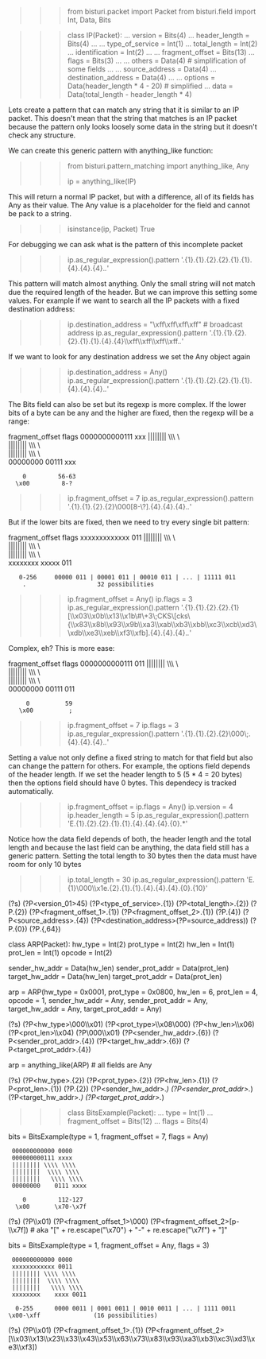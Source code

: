 >>> from bisturi.packet import Packet
>>> from bisturi.field  import Int, Data, Bits


>>> class IP(Packet):
...    version = Bits(4)
...    header_length = Bits(4)
...
...    type_of_service = Int(1)
...    total_length    = Int(2)
...    identification  = Int(2)
...
...    fragment_offset = Bits(13)
...    flags = Bits(3)
...
...    others = Data(4)   # simplification of some fields
...
...    source_address      = Data(4)
...    destination_address = Data(4)
...
...    options = Data(header_length * 4 - 20)   # simplified
...    data    = Data(total_length - header_length * 4)


Lets create a pattern that can match any string that it is similar to an IP packet. This doesn't mean that
the string that matches is an IP packet because the pattern only looks loosely some data in the string but
it doesn't check any structure.

We can create this generic pattern with anything_like function:

>>> from bisturi.pattern_matching import anything_like, Any
>>>
>>> ip = anything_like(IP)

This will return a normal IP packet, but with a difference, all of its fields has Any as their value.
The Any value is a placeholder for the field and cannot be pack to a string.

>>> isinstance(ip, Packet)
True

For debugging we can ask what is the pattern of this incomplete packet

>>> ip.as_regular_expression().pattern
'.{1}.{1}.{2}.{2}.{1}.{1}.{4}.{4}.{4}.*.*'

This pattern will match almost anything. Only the small string will not match due the required length of the header.
But we can improve this setting some values. For example if we want to search all the IP packets with a fixed destination
address:

>>> ip.destination_address = "\xff\xff\xff\xff" # broadcast address
>>> ip.as_regular_expression().pattern
'.{1}.{1}.{2}.{2}.{1}.{1}.{4}.{4}\\\xff\\\xff\\\xff\\\xff.*.*'

If we want to look for any destination address we set the Any object again

>>> ip.destination_address = Any()
>>> ip.as_regular_expression().pattern
'.{1}.{1}.{2}.{2}.{1}.{1}.{4}.{4}.{4}.*.*'

The Bits field can also be set but its regexp is more complex.
If the lower bits of a byte can be any and the higher are fixed, then the regexp will be a range:

  fragment_offset flags
     0000000000111 xxx
     |||||||| \\\\\ \\\
     ||||||||  \\\\\ \\\
     ||||||||   \\\\\ \\\
     00000000    00111 xxx

        0         56-63
      \x00         8-?

>>> ip.fragment_offset = 7
>>> ip.as_regular_expression().pattern
'.{1}.{1}.{2}.{2}\\000[8-\\?].{4}.{4}.{4}.*.*'

But if the lower bits are fixed, then we need to try every single bit pattern:

  fragment_offset flags
     xxxxxxxxxxxxx 011
     |||||||| \\\\\ \\\
     ||||||||  \\\\\ \\\
     ||||||||   \\\\\ \\\
     xxxxxxxx    xxxxx 011

       0-256     00000 011 | 00001 011 | 00010 011 | ... | 11111 011
        .                    32 possibilities

>>> ip.fragment_offset = Any()
>>> ip.flags = 3
>>> ip.as_regular_expression().pattern
'.{1}.{1}.{2}.{2}.{1}[\\\x03\\\x0b\\\x13\\\x1b\\#\\+3\\;CKS\\[cks\\{\\\x83\\\x8b\\\x93\\\x9b\\\xa3\\\xab\\\xb3\\\xbb\\\xc3\\\xcb\\\xd3\\\xdb\\\xe3\\\xeb\\\xf3\\\xfb].{4}.{4}.{4}.*.*'

Complex, eh?
This is more ease:

  fragment_offset flags
     0000000000111 011
     |||||||| \\\\\ \\\
     ||||||||  \\\\\ \\\
     ||||||||   \\\\\ \\\
     00000000    00111 011
    
         0          59
       \x00          ;

>>> ip.fragment_offset = 7
>>> ip.flags = 3
>>> ip.as_regular_expression().pattern
'.{1}.{1}.{2}.{2}\\000\\;.{4}.{4}.{4}.*.*'


Setting a value not only define a fixed string to match for that field but also can change the pattern for others.
For example, the options field depends of the header length. If we set the header length to 5 (5 * 4 = 20 bytes) then
the options field should have 0 bytes. This dependecy is tracked automatically.

>>> ip.fragment_offset = ip.flags = Any()
>>> ip.version = 4
>>> ip.header_length = 5
>>> ip.as_regular_expression().pattern
'E.{1}.{2}.{2}.{1}.{1}.{4}.{4}.{4}.{0}.*'

Notice how the data field depends of both, the header length and the total length and because the last field can
be anything, the data field still has a generic pattern.
Setting the total length to 30 bytes then the data must have room for only 10 bytes

>>> ip.total_length = 30
>>> ip.as_regular_expression().pattern
'E.{1}\\000\\\x1e.{2}.{1}.{1}.{4}.{4}.{4}.{0}.{10}'

(?s)
(?P<version_01>45)
(?P<type_of_service>.{1})
(?P<total_length>.{2})
(?P<identification>.{2})
(?P<fragment_offset_1>.{1})
(?P<fragment_offset_2>.{1})
(?P<others>.{4})
(?P<source_address>.{4})
(?P<destination_address>(?P=source_address))
(?P<options>.{0})
(?P<data>.{,64})



class ARP(Packet):
   hw_type   = Int(2)
   prot_type = Int(2)
   hw_len    = Int(1)
   prot_len  = Int(1)
   opcode    = Int(2)
   
   sender_hw_addr   = Data(hw_len)
   sender_prot_addr = Data(prot_len)
   target_hw_addr   = Data(hw_len)
   target_prot_addr = Data(prot_len)

arp = ARP(hw_type = 0x0001, prot_type = 0x0800,
          hw_len = 6, prot_len = 4, opcode = 1,
          sender_hw_addr = Any, sender_prot_addr = Any,
          target_hw_addr = Any, target_prot_addr = Any)

(?s)
(?P<hw_type>\\000\\\x01)
(?P<prot_type>\\\x08\\000)
(?P<hw_len>\\\x06)
(?P<prot_len>\\\x04)
(?P<opcode>\\000\\\x01)
(?P<sender_hw_addr>.{6})
(?P<sender_prot_addr>.{4})
(?P<target_hw_addr>.{6})
(?P<target_prot_addr>.{4})


arp = anything_like(ARP) # all fields are Any

(?s)
(?P<hw_type>.{2})
(?P<prot_type>.{2})
(?P<hw_len>.{1})
(?P<prot_len>.{1})
(?P<opcode>.{2})
(?P<sender_hw_addr>.*)
(?P<sender_prot_addr>.*)
(?P<target_hw_addr>.*)
(?P<target_prot_addr>.*)


>>> class BitsExample(Packet):
...   type = Int(1)
...   fragment_offset = Bits(12)
...   flags = Bits(4)

bits = BitsExample(type = 1, fragment_offset = 7, flags = Any)

     000000000000 0000
     000000000111 xxxx
     |||||||| \\\\ \\\\
     ||||||||  \\\\ \\\\
     ||||||||   \\\\ \\\\
     00000000    0111 xxxx

        0         112-127
      \x00       \x70-\x7f


(?s)
(?P<type>\\\x01)
(?P<fragment_offset_1>\\000)
(?P<fragment_offset_2>[p-\\\x7f])  # aka "[" + re.escape("\x70") + "-" + re.escape("\x7f") + "]"


bits = BitsExample(type = 1, fragment_offset = Any, flags = 3)

     000000000000 0000
     xxxxxxxxxxxx 0011
     |||||||| \\\\ \\\\
     ||||||||  \\\\ \\\\
     ||||||||   \\\\ \\\\
     xxxxxxxx    xxxx 0011

      0-255      0000 0011 | 0001 0011 | 0010 0011 | ... | 1111 0011
    \x00-\xff               (16 possibilities)

(?s)
(?P<type>\\\x01)
(?P<fragment_offset_1>.{1})
(?P<fragment_offset_2>[\\\x03\\\x13\\\x23\\\x33\\\x43\\\x53\\\x63\\\x73\\\x83\\\x93\\\xa3\\\xb3\\\xc3\\\xd3\\\xe3\\\xf3])


